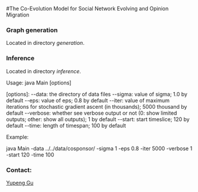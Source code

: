 #The Co-Evolution Model for Social Network Evolving and Opinion Migration

### Graph generation
Located in directory *generation*.

### Inference 
Located in directory *inference*.

Usage: java Main \[options\]

\[options\]:
  --data: the directory of data files
  --sigma: value of sigma; 1.0 by default
  --eps: value of eps; 0.8 by default
  --iter: value of maximum iterations for stochastic gradient ascent (in thousands); 5000 thousand by default
  --verbose: whether see verbose output or not (0: show limited outputs; other: show all outputs); 1 by default
  --start: start timeslice; 120 by default
  --time: length of timespan; 100 by default

Example: 

  java Main -data ../../data/cosponsor/ -sigma 1 -eps 0.8 -iter 5000 -verbose 1 -start 120 -time 100


### Contact:
[Yupeng Gu](http://web.cs.ucla.edu/~ypgu/)

